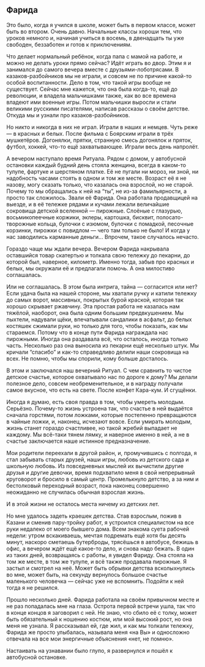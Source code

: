 ﻿---
layout: belles-lettres
---

## Фарида

Это было, когда я учился в школе, может быть в первом классе, может быть во втором. Очень давно.
Начальные классы хороши тем, что уроков немного и, начиная учиться в восемь, в двенадцать ты уже свободен, беззаботен и готов к приключениям.

Что делает нормальный ребёнок, когда папа с мамой на работе, и можно не делать уроки прямо сейчас? Идёт играть во двор.
Этим я и занимался до самого вечера вместе с друзьями-лоботрясами. В казаков-разбойников мы не играли, и совсем не по причине какой-то особой воспитанности.
Дело в том, что такой игры вообще не существует. Сейчас мне кажется, что она была когда-то, ещё до революции, и владела мальчишками также,
как во все времена владеют ими военные игры. Потом мальчишки выросли и стали великими русскими писателями, написав рассказы о своём детстве. Откуда мы и узнали про казаков-разбойников.

Но никто и никогда в них не играл. Играли в наших и немцев. Чуть реже — в красных и белых. После фильма с Боярским играли в трёх мушкетёров.
Догонялки, прятки, странную смесь догонялок и пряток, футбол, хоккей, что-то ещё захватывающее. Играли весь день напролёт.

А вечером наступало время Ритуала. Рядом с домом, у автобусной остановки каждый будний день стояла женщина, всегда в каком-то тулупе,
фартуке и шерстяном платке. Её не пугали ни мороз, ни зной, ни надобность часами стоять в одном и том же месте. Возраст её я не назову, могу сказать
только, что казалась она взрослой, но не старой. Почему то мы обращались к ней на “ты”, не из-за фамильярности, а просто так сложилось. Звали её Фарида.
Она работала продавщицей на выезде, и в её тележке рядами и кучами лежали величайшие сокровища детской вселенной — пирожные.
Слоёные с глазурью, восьмикопеечные коржики, эклеры, картошка, бисквит, полосато-творожные кольца, булочки с изюмом, булочки с помадкой,
песочные корзинки, пирожки с повидлом — чего там только не было! И когда у нас заводились карманные деньги... Впрочем, такое случалось нечасто.

Гораздо чаще мы ждали вечера. Вечером Фарида накрывала оставшийся товар скатертью и толкала свою тележку до пекарни, до которой был, наверное, километр.
Именно тогда, забыв про красных и белых, мы окружали её и предлагали помочь. А она милостиво соглашалась.

Или не соглашалась. В этом была интрига, тайна — согласится или нет? Если удача была на нашей стороне, мы хватали ручку и катили тележку до самых ворот,
массивных, покрытых бурой краской, которая так хорошо скрывает ржавчину. Эта простая работа не казалась нам тяжёлой, наоборот, она была одним большим предвкушением.
Мы пыхтели, надували щёки, впечатывали сандалики в асфальт, до белых костяшек сжимали руки, но только для того, чтобы показать, как мы стараемся.
Потому что в конце пути Фарида награждала нас пирожными. Иногда она раздавала всё, что осталось, иногда только часть. Несколько раз она выносила из пекарни ещё несколько штук.
Мы кричали “спасибо” и как-то справедливо делили наши сокровища на всех. Не помню, чтобы мы спорили, кому больше досталось.

В этом и заключался наш вечерний Ритуал. С чем сравнить то чистое детское счастье, которое охватывало нас по дороге к дому? Мы делали полезное дело, совсем необременительное,
и в награду получали самое вкусное, что есть на свете. После конфет Кара-кум. И сгущёнки.

Иногда я думаю, есть своя правда в том, чтобы умереть молодым. Серьёзно. Почему-то жизнь устроена так, что счастье в ней выдаётся сначала горстями, потом ложками,
которые постепенно превращаются в чайные ложки, и, наконец, исчезают вовсе. Если умирать молодым, жизнь станет гораздо счастливее, но такой жребий выпадает не каждому.
Мы всё-таки тянем лямку, и наверное именно в ней, а не в счастье заключается наше истинное предназначение.

Мои родители переехали в другой район, и, промучившись с полгода, я стал забывать старых друзей, наши игры, любовь из детского сада и школьную любовь.
Из повседневных мыслей их вычистили другие друзья и другие девочки, время подхватило меня в свой непрерывный круговорот и бросило в самый центр.
Промелькнуло детство, а за ним и бестолковый переходный возраст, пока наконец совершенно неожиданно не случилась обычная взрослая жизнь.

И в этой жизни не осталось места ничему из детских лет.

Но мне удалось задеть краешек детства. Став взрослым, пожив в Казани и сменив пару-тройку работ, я устроился специалистом на все руки недалеко от моего бывшего дома.
Всем знакома суета рабочей недели: утром вскакиваешь, мечтая подремать ещё хотя бы десять минут, наскоро сметаешь бутерброды, трясёшься в автобусе, бежишь в офис,
а вечером ждёт ещё какое-то дело, и снова надо бежать. В один из таких дней, возвращаясь с работы, я увидел Фариду. Она стояла на том же месте, в том же тулупе,
и всё также продавала пирожные. Я застыл и смотрел на неё. Может быть обрывки детства всколыхнулись во мне, может быть, на секунду вернулось большое счастье
маленького человечка — сейчас уже не вспомнить. Подойти к ней тогда я не решился.

Прошло несколько дней. Фарида работала на своём привычном месте и не раз попадалась мне на глаза. Острота первой встречи ушла, так что в конце концов я заговорил с ней.
Не знаю, что сбило её с толку, может быть обязательный к ношению костюм, или мой высокий рост, но она меня не узнала. Я рассказывал ей, где жил, и как мы толкали тележку,
Фарида же просто улыбалась, называла меня «на Вы» и односложно отвечала на все мои энергичные объяснения «нет, не помню».

Настаивать на узнавании было глупо, я развернулся и пошёл к автобусной остановке.
